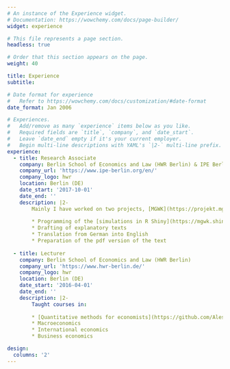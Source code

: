 ```yaml
---
# An instance of the Experience widget.
# Documentation: https://wowchemy.com/docs/page-builder/
widget: experience

# This file represents a page section.
headless: true

# Order that this section appears on the page.
weight: 40

title: Experience
subtitle:

# Date format for experience
#   Refer to https://wowchemy.com/docs/customization/#date-format
date_format: Jan 2006

# Experiences.
#   Add/remove as many `experience` items below as you like.
#   Required fields are `title`, `company`, and `date_start`.
#   Leave `date_end` empty if it's your current employer.
#   Begin multi-line descriptions with YAML's `|2-` multi-line prefix.
experience:
  - title: Research Associate
    company: Berlin School of Economics and Law (HWR Berlin) & IPE Berlin
    company_url: 'https://www.ipe-berlin.org/en/'
    company_logo: hwr
    location: Berlin (DE)
    date_start: '2017-10-01'
    date_end: ''
    description: |2-
        Mainly I have worked on two projects, [MGWK](https://projekt.mgwk.de/index.html) and [WIPOSIM](https://www.wiposim.de/), entirely developed in R and RStudio. My responsibilities included:
        
        * Programming of the [simulations in R Shiny](https://mgwk.shinyapps.io/scenario1_eng/)
        * Drafting of explanatory texts 
        * Translation from German into English
        * Preparation of the pdf version of the text
        
  - title: Lecturer
    company: Berlin School of Economics and Law (HWR Berlin)
    company_url: 'https://www.hwr-berlin.de/'
    company_logo: hwr
    location: Berlin (DE)
    date_start: '2016-04-01'
    date_end: ''
    description: |2-
        Taught courses in:
        
        * [Quantitative methods for economists](https://github.com/Alessandro1984/quant_methods_HWR_21-22)
        * Macroeconomics
        * International economics
        * Business economics

design:
  columns: '2'
---
```

